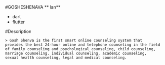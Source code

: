 #GOSHESHENAVA
 ** lan**
  * dart
  * flutter

#Description

    > Gosh Shenva is the first smart online counseling system that provides the best 24-hour online and telephone counseling in the field of family counseling and psychological counseling, child counseling, marriage counseling, individual counseling, academic counseling, sexual health counseling, legal and medical counseling.
   
